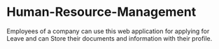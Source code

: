 # Human-Resource-Management
Employees of a company can use this web application for applying for Leave and can Store their documents and information with their profile.
